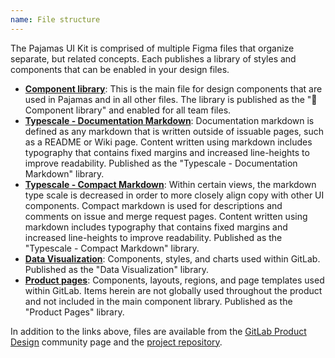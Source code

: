 ```yaml
---
name: File structure
---
```


The Pajamas UI Kit is comprised of multiple Figma files that organize separate, but related concepts. Each publishes a library of styles and components that can be enabled in your design files.

- [**Component library**](https://www.figma.com/file/qEddyqCrI7kPSBjGmwkZzQ/Component-library): This is the main file for design components that are used in Pajamas and in all other files. The library is published as the "📙 Component library" and enabled for all team files.
- [**Typescale - Documentation Markdown**](https://www.figma.com/file/V3HKN83B7rf2T6sseLMrxa/Typescale-Documentation-Markdown): Documentation markdown is defined as any markdown that is written outside of issuable pages, such as a README or Wiki page. Content written using markdown includes typography that contains fixed margins and increased line-heights to improve readability. Published as the "Typescale - Documentation Markdown" library.
- [**Typescale - Compact Markdown**](https://www.figma.com/file/mjAZxHkK95TlQ6L14aNp2M/Typescale-Compact-Markdown): Within certain views, the markdown type scale is decreased in order to more closely align copy with other UI components. Compact markdown is used for descriptions and comments on issue and merge request pages. Content written using markdown includes typography that contains fixed margins and increased line-heights to improve readability. Published as the "Typescale - Compact Markdown" library.
- [**Data Visualization**](https://www.figma.com/file/17NxNEMa7i28Is8sMetO2H/Data-Visualization): Components, styles, and charts used within GitLab. Published as the "Data Visualization" library.
- [**Product pages**](https://www.figma.com/file/tzpLCamRZNr2tTPwCP2UY4/Product-Pages): Components, layouts, regions, and page templates used within GitLab. Items herein are not globally used throughout the product and not included in the main component library. Published as the "Product Pages" library.

In addition to the links above, files are available from the [GitLab Product Design](https://www.figma.com/@GitLabDesign) community page and the [project repository](https://gitlab.com/gitlab-org/gitlab-services/design.gitlab.com/-/tree/main/ui-kit).

